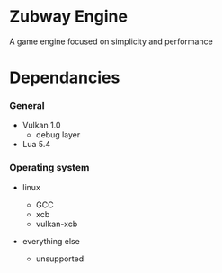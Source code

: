 # Zubway Engine
    
A game engine focused on simplicity and performance

# Dependancies

### General
- Vulkan 1.0
  - debug layer
- Lua 5.4

### Operating system
- linux
  - GCC
  - xcb
  - vulkan-xcb

- everything else
  - unsupported